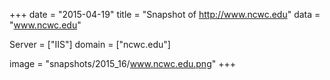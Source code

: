 
+++
date = "2015-04-19"
title = "Snapshot of http://www.ncwc.edu"
data = "www.ncwc.edu"

Server = ["IIS"]
domain = ["ncwc.edu"]

  image = "snapshots/2015_16/www.ncwc.edu.png"
+++
#

